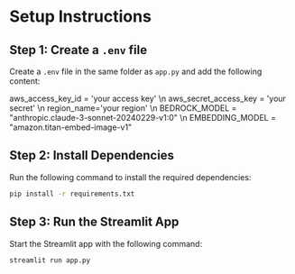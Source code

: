 # Setup Instructions

## Step 1: Create a `.env` file
Create a `.env` file in the same folder as `app.py` and add the following content:

aws_access_key_id = 'your access key' \n
aws_secret_access_key = 'your secret' \n
region_name='your region' \n
BEDROCK_MODEL = "anthropic.claude-3-sonnet-20240229-v1:0" \n
EMBEDDING_MODEL = "amazon.titan-embed-image-v1" 


## Step 2: Install Dependencies
Run the following command to install the required dependencies:

```bash
pip install -r requirements.txt
```

## Step 3: Run the Streamlit App
Start the Streamlit app with the following command:

```
streamlit run app.py
```

